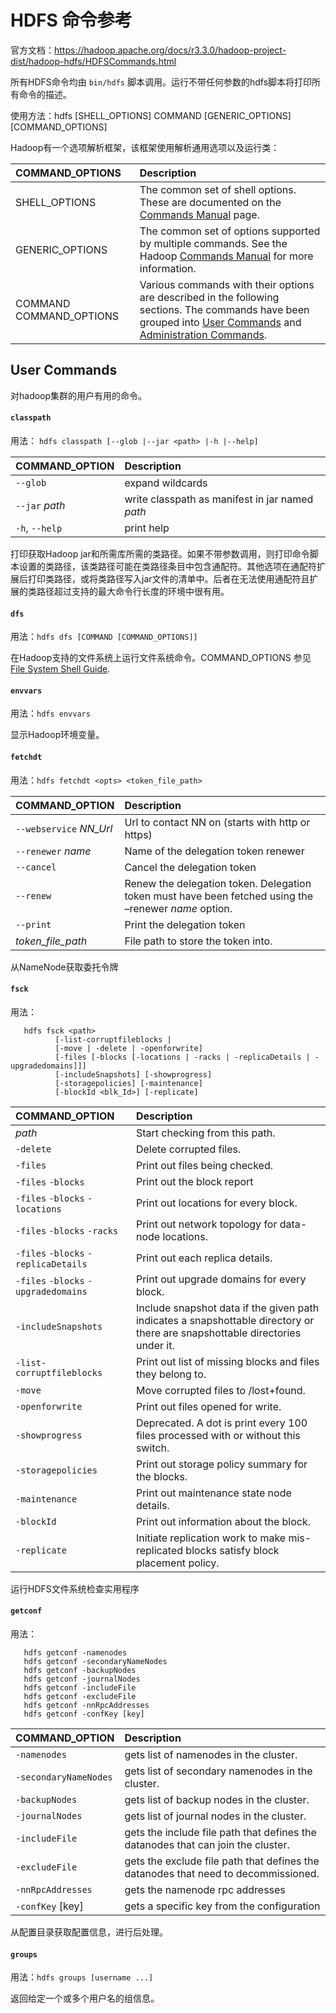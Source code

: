 # HDFS 命令参考

官方文档：https://hadoop.apache.org/docs/r3.3.0/hadoop-project-dist/hadoop-hdfs/HDFSCommands.html

所有HDFS命令均由 `bin/hdfs` 脚本调用。运行不带任何参数的hdfs脚本将打印所有命令的描述。

使用方法：hdfs [SHELL_OPTIONS] COMMAND [GENERIC_OPTIONS] [COMMAND_OPTIONS]

Hadoop有一个选项解析框架，该框架使用解析通用选项以及运行类：

| COMMAND_OPTIONS         | Description                                                  |
| :---------------------- | :----------------------------------------------------------- |
| SHELL_OPTIONS           | The common set of shell options. These are documented on the [Commands Manual](https://hadoop.apache.org/docs/r3.3.0/hadoop-project-dist/hadoop-common/CommandsManual.html#Shell_Options) page. |
| GENERIC_OPTIONS         | The common set of options supported by multiple commands. See the Hadoop [Commands Manual](https://hadoop.apache.org/docs/r3.3.0/hadoop-project-dist/hadoop-common/CommandsManual.html#Generic_Options) for more information. |
| COMMAND COMMAND_OPTIONS | Various commands with their options are described in the following sections. The commands have been grouped into [User Commands](https://hadoop.apache.org/docs/r3.3.0/hadoop-project-dist/hadoop-hdfs/HDFSCommands.html#User_Commands) and [Administration Commands](https://hadoop.apache.org/docs/r3.3.0/hadoop-project-dist/hadoop-hdfs/HDFSCommands.html#Administration_Commands). |



## User Commands

对hadoop集群的用户有用的命令。

#### `classpath`

用法： `hdfs classpath [--glob |--jar <path> |-h |--help]`

| COMMAND_OPTION | Description                                     |
| :------------- | :---------------------------------------------- |
| `--glob`       | expand wildcards                                |
| `--jar` *path* | write classpath as manifest in jar named *path* |
| `-h`, `--help` | print help                                      |

打印获取Hadoop jar和所需库所需的类路径。如果不带参数调用，则打印命令脚本设置的类路径，该类路径可能在类路径条目中包含通配符。其他选项在通配符扩展后打印类路径，或将类路径写入jar文件的清单中。后者在无法使用通配符且扩展的类路径超过支持的最大命令行长度的环境中很有用。



#### `dfs`

用法：`hdfs dfs [COMMAND [COMMAND_OPTIONS]]`

在Hadoop支持的文件系统上运行文件系统命令。COMMAND_OPTIONS 参见 [File System Shell Guide](https://hadoop.apache.org/docs/r3.3.0/hadoop-project-dist/hadoop-common/FileSystemShell.html).



#### `envvars`

用法：`hdfs envvars`

显示Hadoop环境变量。



#### `fetchdt`

用法：`hdfs fetchdt <opts> <token_file_path>`

| COMMAND_OPTION          | Description                                                  |
| :---------------------- | :----------------------------------------------------------- |
| `--webservice` *NN_Url* | Url to contact NN on (starts with http or https)             |
| `--renewer` *name*      | Name of the delegation token renewer                         |
| `--cancel`              | Cancel the delegation token                                  |
| `--renew`               | Renew the delegation token. Delegation token must have been fetched using the –renewer *name* option. |
| `--print`               | Print the delegation token                                   |
| *token_file_path*       | File path to store the token into.                           |

从NameNode获取委托令牌



#### `fsck`

用法：

```
   hdfs fsck <path>
          [-list-corruptfileblocks |
          [-move | -delete | -openforwrite]
          [-files [-blocks [-locations | -racks | -replicaDetails | -upgradedomains]]]
          [-includeSnapshots] [-showprogress]
          [-storagepolicies] [-maintenance]
          [-blockId <blk_Id>] [-replicate]
```

| COMMAND_OPTION                       | Description                                                  |
| :----------------------------------- | :----------------------------------------------------------- |
| *path*                               | Start checking from this path.                               |
| `-delete`                            | Delete corrupted files.                                      |
| `-files`                             | Print out files being checked.                               |
| `-files` `-blocks`                   | Print out the block report                                   |
| `-files` `-blocks` `-locations`      | Print out locations for every block.                         |
| `-files` `-blocks` `-racks`          | Print out network topology for data-node locations.          |
| `-files` `-blocks` `-replicaDetails` | Print out each replica details.                              |
| `-files` `-blocks` `-upgradedomains` | Print out upgrade domains for every block.                   |
| `-includeSnapshots`                  | Include snapshot data if the given path indicates a snapshottable directory or there are snapshottable directories under it. |
| `-list-corruptfileblocks`            | Print out list of missing blocks and files they belong to.   |
| `-move`                              | Move corrupted files to /lost+found.                         |
| `-openforwrite`                      | Print out files opened for write.                            |
| `-showprogress`                      | Deprecated. A dot is print every 100 files processed with or without this switch. |
| `-storagepolicies`                   | Print out storage policy summary for the blocks.             |
| `-maintenance`                       | Print out maintenance state node details.                    |
| `-blockId`                           | Print out information about the block.                       |
| `-replicate`                         | Initiate replication work to make mis-replicated blocks satisfy block placement policy. |

运行HDFS文件系统检查实用程序



#### `getconf`

用法：

```
   hdfs getconf -namenodes
   hdfs getconf -secondaryNameNodes
   hdfs getconf -backupNodes
   hdfs getconf -journalNodes
   hdfs getconf -includeFile
   hdfs getconf -excludeFile
   hdfs getconf -nnRpcAddresses
   hdfs getconf -confKey [key]
```

| COMMAND_OPTION        | Description                                                  |
| :-------------------- | :----------------------------------------------------------- |
| `-namenodes`          | gets list of namenodes in the cluster.                       |
| `-secondaryNameNodes` | gets list of secondary namenodes in the cluster.             |
| `-backupNodes`        | gets list of backup nodes in the cluster.                    |
| `-journalNodes`       | gets list of journal nodes in the cluster.                   |
| `-includeFile`        | gets the include file path that defines the datanodes that can join the cluster. |
| `-excludeFile`        | gets the exclude file path that defines the datanodes that need to decommissioned. |
| `-nnRpcAddresses`     | gets the namenode rpc addresses                              |
| `-confKey` [key]      | gets a specific key from the configuration                   |

从配置目录获取配置信息，进行后处理。



#### `groups`

用法：`hdfs groups [username ...]`

返回给定一个或多个用户名的组信息。









